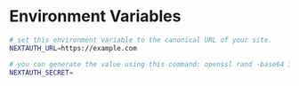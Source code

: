 # Environment Variables

```sh
# set this environment variable to the canonical URL of your site.
NEXTAUTH_URL=https://example.com

# you can generate the value using this command: openssl rand -base64 32
NEXTAUTH_SECRET=
```
